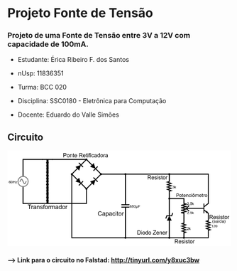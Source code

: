 # Projeto Fonte de Tensão
### Projeto de uma Fonte de Tensão entre 3V a 12V com capacidade de 100mA.

* Estudante: Érica Ribeiro F. dos Santos 

* nUsp: 11836351

* Turma: BCC 020

* Disciplina: SSC0180 - Eletrônica para Computação

* Docente: Eduardo do Valle Simões

## Circuito
![Alt text](https://github.com/ericarfs/Projeto-Fonte-de-Tensao/blob/bc20b9e4003936d2976f0ec3e0295f7dc6f0c205/FalstadPrint.png?raw=true "Diagrama da Fonte com os valores dos componentes")
#### --> Link para o circuito no Falstad: http://tinyurl.com/y8xuc3bw

